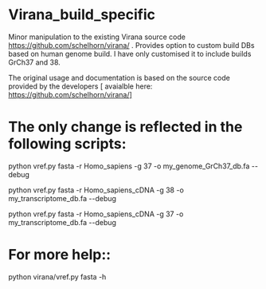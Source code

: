 # Virana_build_specific
Minor manipulation to the existing Virana source code https://github.com/schelhorn/virana/ . Provides option to custom build DBs based on human genome build. I have only customised it to include builds GrCh37 and 38.

The original usage and documentation is based on the source code provided by the developers [ avaialble here: https://github.com/schelhorn/virana/]


The only change is reflected in the following scripts:
=
python vref.py fasta -r Homo_sapiens -g 37 -o my_genome_GrCh37_db.fa --debug

python vref.py fasta -r Homo_sapiens_cDNA -g 38 -o my_transcriptome_db.fa --debug

python vref.py fasta -r Homo_sapiens_cDNA -g 37 -o my_transcriptome_db.fa --debug


For more help::
=
python virana/vref.py fasta -h
